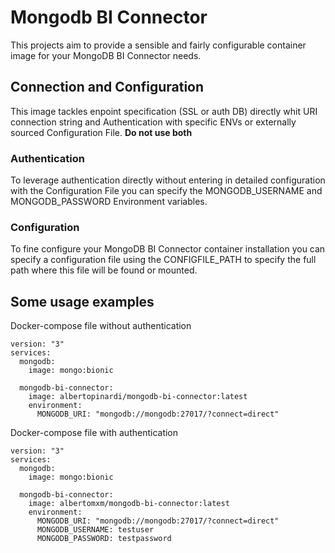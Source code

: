 # Mongodb BI Connector

This projects aim to provide a sensible and fairly configurable container image for your MongoDB BI Connector needs.

## Connection and Configuration

This image tackles enpoint specification (SSL or auth DB) directly whit URI connection string and Authentication with specific ENVs or externally sourced Configuration File. **Do not use both**

### Authentication

To leverage authentication directly without entering in detailed configuration with the Configuration File you can specify the MONGODB_USERNAME and MONGODB_PASSWORD Environment variables.

### Configuration

To fine configure your MongoDB BI Connector container installation you can specify a configuration file using the CONFIGFILE_PATH to specify the full path where this file will be found or mounted.

## Some usage examples

Docker-compose file without authentication

```docker
version: "3"
services:
  mongodb:
    image: mongo:bionic
  
  mongodb-bi-connector:
    image: albertopinardi/mongodb-bi-connector:latest
    environment:
      MONGODB_URI: "mongodb://mongodb:27017/?connect=direct"
```

Docker-compose file with authentication

```docker
version: "3"
services:
  mongodb:
    image: mongo:bionic
  
  mongodb-bi-connector:
    image: albertomxm/mongodb-bi-connector:latest
    environment:
      MONGODB_URI: "mongodb://mongodb:27017/?connect=direct"
      MONGODB_USERNAME: testuser
      MONGODB_PASSWORD: testpassword
```
